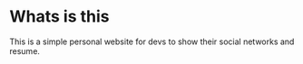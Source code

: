 # Whats is this

This is a simple personal website for devs to show their social networks and resume.
